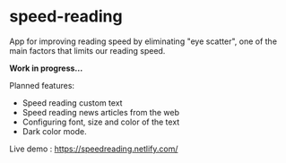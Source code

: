 # speed-reading
App for improving reading speed by eliminating "eye scatter", one of the main factors that limits our reading speed.

**Work in progress...**

Planned features:
- Speed reading custom text
- Speed reading news articles from the web
- Configuring font, size and color of the text
- Dark color mode.

Live demo : https://speedreading.netlify.com/

